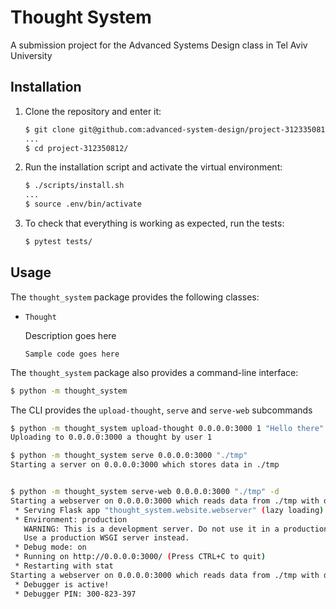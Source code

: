 

# Thought System

A submission project for the Advanced Systems Design class in Tel Aviv University

## Installation

1. Clone the repository and enter it:

    ```sh
    $ git clone git@github.com:advanced-system-design/project-3123350812.git
    ...
    $ cd project-312350812/
    ```

2. Run the installation script and activate the virtual environment:

    ```sh
    $ ./scripts/install.sh
    ...
    $ source .env/bin/activate
    ```

3. To check that everything is working as expected, run the tests:

    ```sh
    $ pytest tests/
    ```

## Usage

The `thought_system` package provides the following classes:

- `Thought`

   Description goes here

    ```pycon
    Sample code goes here
    ```



The `thought_system` package also provides a command-line interface:

```sh
$ python -m thought_system
```


The CLI provides the `upload-thought`, `serve` and `serve-web` subcommands

```sh
$ python -m thought_system upload-thought 0.0.0.0:3000 1 "Hello there"
Uploading to 0.0.0.0:3000 a thought by user 1

$ python -m thought_system serve 0.0.0.0:3000 "./tmp"
Starting a server on 0.0.0.0:3000 which stores data in ./tmp


$ python -m thought_system serve-web 0.0.0.0:3000 "./tmp" -d
Starting a webserver on 0.0.0.0:3000 which reads data from ./tmp with debugging
 * Serving Flask app "thought_system.website.webserver" (lazy loading)
 * Environment: production
   WARNING: This is a development server. Do not use it in a production deployment.
   Use a production WSGI server instead.
 * Debug mode: on
 * Running on http://0.0.0.0:3000/ (Press CTRL+C to quit)
 * Restarting with stat
Starting a webserver on 0.0.0.0:3000 which reads data from ./tmp with debugging
 * Debugger is active!
 * Debugger PIN: 300-823-397

```

